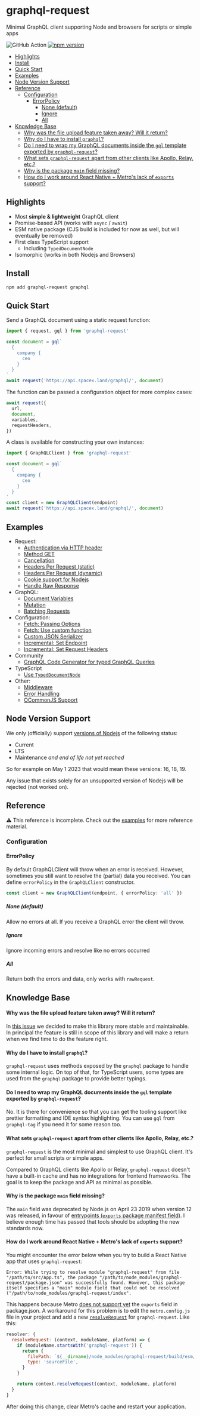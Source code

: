 # graphql-request

Minimal GraphQL client supporting Node and browsers for scripts or simple apps

![GitHub Action](https://github.com/jasonkuhrt/graphql-request/workflows/trunk/badge.svg) [![npm version](https://badge.fury.io/js/graphql-request.svg)](https://badge.fury.io/js/graphql-request)

<!-- START doctoc generated TOC please keep comment here to allow auto update -->
<!-- DON'T EDIT THIS SECTION, INSTEAD RE-RUN doctoc TO UPDATE -->

- [Highlights](#highlights)
- [Install](#install)
- [Quick Start](#quick-start)
- [Examples](#examples)
- [Node Version Support](#node-version-support)
- [Reference](#reference)
  - [Configuration](#configuration)
    - [ErrorPolicy](#errorpolicy)
      - [None (default)](#none-default)
      - [Ignore](#ignore)
      - [All](#all)
- [Knowledge Base](#knowledge-base)
  - [Why was the file upload feature taken away? Will it return?](#why-was-the-file-upload-feature-taken-away-will-it-return)
  - [Why do I have to install `graphql`?](#why-do-i-have-to-install-graphql)
  - [Do I need to wrap my GraphQL documents inside the `gql` template exported by `graphql-request`?](#do-i-need-to-wrap-my-graphql-documents-inside-the-gql-template-exported-by-graphql-request)
  - [What sets `graphql-request` apart from other clients like Apollo, Relay, etc.?](#what-sets-graphql-request-apart-from-other-clients-like-apollo-relay-etc)
  - [Why is the package `main` field missing?](#why-is-the-package-main-field-missing)
  - [How do I work around React Native + Metro's lack of `exports` support?](#how-do-i-work-around-react-native--metros-lack-of-exports-support)

<!-- END doctoc generated TOC please keep comment here to allow auto update -->

## Highlights

- Most **simple & lightweight** GraphQL client
- Promise-based API (works with `async` / `await`)
- ESM native package (CJS build is included for now as well, but will eventually be removed)
- First class TypeScript support
  - Including `TypedDocumentNode`
- Isomorphic (works in both Nodejs and Browsers)

## Install

```sh
npm add graphql-request graphql
```

## Quick Start

Send a GraphQL document using a static request function:

```js
import { request, gql } from 'graphql-request'

const document = gql`
  {
    company {
      ceo
    }
  }
`
await request('https://api.spacex.land/graphql/', document)
```

The function can be passed a configuration object for more complex cases:

```ts
await request({
  url,
  document,
  variables,
  requestHeaders,
})
```

A class is available for constructing your own instances:

```js
import { GraphQLClient } from 'graphql-request'

const document = gql`
  {
    company {
      ceo
    }
  }
`
const client = new GraphQLClient(endpoint)
await request('https://api.spacex.land/graphql/', document)
```

## Examples

- Request:
  - [Authentication via HTTP header](./examples/request-authentication-via-http-header.ts)
  - [Method GET](./examples/request-method-get.ts)
  - [Cancellation](./examples/request-cancellation.ts)
  - [Headers Per Request (static)](./examples/request-headers-static-per-request.ts)
  - [Headers Per Request (dynamic)](./examples/request-headers-dynamic-per-request.ts)
  - [Cookie support for Nodejs](./examples/request-cookie-support-for-node.ts)
  - [Handle Raw Response](./examples/request-handle-raw-response.ts)
- GraphQL:
  - [Document Variables](./examples/graphql-document-variables.ts)
  - [Mutation](./examples/graphql-mutations.ts)
  - [Batching Requests](./examples/graphql-batching-requests.ts)
- Configuration:
  - [Fetch: Passing Options](./examples/configuration-fetch-options.ts)
  - [Fetch: Use custom function](./examples/configuration-fetch-custom-function.ts)
  - [Custom JSON Serializer](./examples/configuration-request-json-serializer.ts)
  - [Incremental: Set Endpoint](./examples/configuration-incremental-endpoint.ts)
  - [Incremental: Set Request Headers](./examples/configuration-incremental-request-headers.ts)
- Community
  - [GraphQL Code Generator for typed GraphQL Queries](./examples/community-graphql-code-generator.ts)
- TypeScript
  - [Use `TypedDocumentNode`](./examples/typescript-typed-document-node.ts)
- Other:
  - [Middleware](./examples/other-middleware.ts)
  - [Error Handling](./examples/other-error-handling.ts)
  - [OCommonJS Support](./examples/other-package-commonjs.ts)

## Node Version Support

We only (officially) support [versions of Nodejs](https://github.com/nodejs/Release#release-schedule) of the following status:

- Current
- LTS
- Maintenance _and end of life not yet reached_

So for example on May 1 2023 that would mean these versions: 16, 18, 19.

Any issue that exists solely for an unsupported version of Nodejs will be rejected (not worked on).

## Reference

⚠️ This reference is incomplete. Check out the [examples](./examples/) for more reference material.

### Configuration

#### ErrorPolicy

By default GraphQLClient will throw when an error is received. However, sometimes you still want to resolve the (partial) data you received.
You can define `errorPolicy` in the `GraphQLClient` constructor.

```ts
const client = new GraphQLClient(endpoint, { errorPolicy: 'all' })
```

##### None (default)

Allow no errors at all. If you receive a GraphQL error the client will throw.

##### Ignore

Ignore incoming errors and resolve like no errors occurred

##### All

Return both the errors and data, only works with `rawRequest`.

## Knowledge Base

#### Why was the file upload feature taken away? Will it return?

In [this issue](https://github.com/jasonkuhrt/graphql-request/issues/500) we decided to make this library more stable and maintainable. In principal the feature is still in scope of this library and will make a return when we find time to do the feature right.

#### Why do I have to install `graphql`?

`graphql-request` uses methods exposed by the `graphql` package to handle some internal logic. On top of that, for TypeScript users, some types are used from the `graphql` package to provide better typings.

#### Do I need to wrap my GraphQL documents inside the `gql` template exported by `graphql-request`?

No. It is there for convenience so that you can get the tooling support like prettier formatting and IDE syntax highlighting. You can use `gql` from `graphql-tag` if you need it for some reason too.

#### What sets `graphql-request` apart from other clients like Apollo, Relay, etc.?

`graphql-request` is the most minimal and simplest to use GraphQL client. It's perfect for small scripts or simple apps.

Compared to GraphQL clients like Apollo or Relay, `graphql-request` doesn't have a built-in cache and has no integrations for frontend frameworks. The goal is to keep the package and API as minimal as possible.

#### Why is the package `main` field missing?

The `main` field was deprecated by Node.js on April 23 2019 when version 12 was released, in favour of [entrypoints (`exports` package manifest field)](https://nodejs.org/api/packages.html#package-entry-points). I believe enough time has passed that tools should be adopting the new standards now.

#### How do I work around React Native + Metro's lack of `exports` support?

You might encounter the error below when you try to build a React Native app that uses `graphql-request`:

```
Error: While trying to resolve module "graphql-request" from file "/path/to/src/App.ts", the package "/path/to/node_modules/graphql-request/package.json" was successfully found. However, this package itself specifies a "main" module field that could not be resolved ("/path/to/node_modules/graphql-request/index".
```

This happens because Metro [does not support yet](https://github.com/facebook/metro/issues/670) the `exports` field in package.json. A workaround for this problem is to edit the `metro.config.js` file in your project and add a new [`resolveRequest`](https://facebook.github.io/metro/docs/configuration/#resolverequest) for `graphql-request`. Like this:

```javascript
resolver: {
  resolveRequest: (context, moduleName, platform) => {
    if (moduleName.startsWith('graphql-request')) {
      return {
        filePath: `${__dirname}/node_modules/graphql-request/build/esm/index.js`,
        type: 'sourceFile',
      }
    }

    return context.resolveRequest(context, moduleName, platform)
  }
}
```

After doing this change, clear Metro's cache and restart your application.
